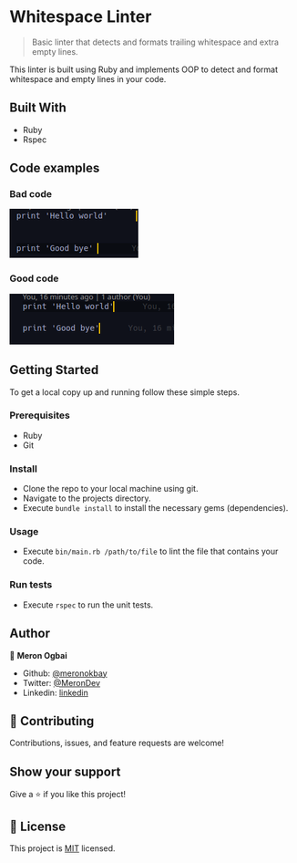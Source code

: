 # Whitespace Linter

> Basic linter that detects and formats trailing whitespace and extra empty lines.

This linter is built using Ruby and implements OOP to detect and format whitespace and empty lines in your code.

## Built With

- Ruby
- Rspec

## Code examples

### Bad code

![screenshot](./screenshots/bad-code.png)

### Good code

![screenshot](./screenshots/good-code.png)

## Getting Started

To get a local copy up and running follow these simple steps.

### Prerequisites

- Ruby
- Git

### Install

- Clone the repo to your local machine using git.
- Navigate to the projects directory.
- Execute `bundle install` to install the necessary gems (dependencies).

### Usage

- Execute `bin/main.rb /path/to/file` to lint the file that contains your code.

### Run tests

- Execute `rspec` to run the unit tests.

## Author

👤 **Meron Ogbai**

- Github: [@meronokbay](https://github.com/meronokbay)
- Twitter: [@MeronDev](https://twitter.com/MeronDev)
- Linkedin: [linkedin](https://linkedin.com/in/meron-ogbai-467414198/)

## 🤝 Contributing

Contributions, issues, and feature requests are welcome!

## Show your support

Give a ⭐️ if you like this project!

## 📝 License

This project is [MIT](lic.url) licensed.
